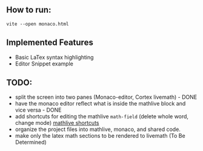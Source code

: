 ##  How to run:
`vite --open monaco.html`



## Implemented Features
* Basic LaTex syntax highlighting
* Editor Snippet example


## TODO:
* split the screen into two panes (Monaco-editor, Cortex livemath) - DONE
* have the monaco editor reflect what is inside the mathlive block and vice versa - DONE
* add shortcuts for editing the mathlive `math-field` (delete whole word, change mode) [mathlive shortcuts](https://cortexjs.io/mathlive/guides/shortcuts/)
* organize the project files into mathlive, monaco, and shared code.
* make only the latex math sections to be rendered to livemath (To Be Determined)
